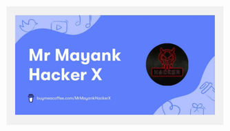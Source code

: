 <!DOCTYPE html>
<html lang="en">
<head>
<meta charset="UTF-8">
<meta name="viewport" content="width=device-width, initial-scale=1.0">

</head>
<body>
<div style="background-color: #f1f1f1; text-align: center; padding: 20px;">
<img src="https://github.com/JosefNoniyar/JosefNoniyar/blob/main/MrMayankHackerX.jpg" alt="Banner Image" style="max-width: 100%;">
</div>
</body>
</html>
